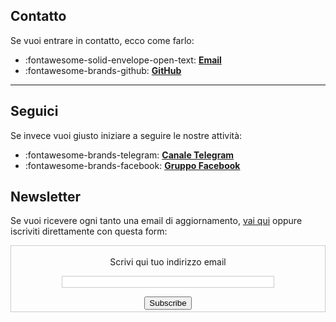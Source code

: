 ## Contatto
Se vuoi entrare in contatto, ecco come farlo:

<div class="grid cards" markdown>

- :fontawesome-solid-envelope-open-text: **[Email](mailto:stefano.cecere@gmail.com)**  
- :fontawesome-brands-github: **[GitHub](https://github.com/2050x)**  

</div><i class="fa-solid fa-envelope-open-text"></i>

---
## Seguici
Se invece vuoi giusto iniziare a seguire le nostre attività:

<div class="grid cards" markdown>

- :fontawesome-brands-telegram: **[Canale Telegram](https://t.me/org2050x)**  
- :fontawesome-brands-facebook: **[Gruppo Facebook](https://www.facebook.com/groups/2050x)**  

</div><i class="fa-solid fa-envelope-open-text"></i>

## Newsletter
Se vuoi ricevere ogni tanto una email di aggiornamento, [vai qui](https://tinyletter.com/2050x) oppure iscriviti direttamente con questa form:

<form style="border:1px solid #ccc;padding:3px;text-align:center;" action="https://tinyletter.com/2050x" method="post" target="popupwindow" onsubmit="window.open('https://tinyletter.com/2050x', 'popupwindow', 'scrollbars=yes,width=800,height=600');return true"><p><label for="tlemail">Scrivi qui tuo indirizzo email</label></p><p><input type="text" style="width:340px;border:1px solid #ccc" name="email" id="tlemail" /></p><input type="hidden" value="1" name="embed"/><input type="submit" value="Subscribe" class="md-button md-button--primary"/></form>
